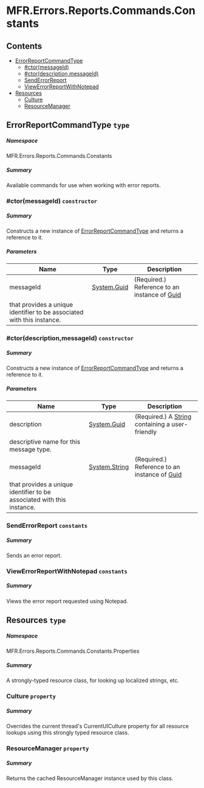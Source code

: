 <a name='assembly'></a>
# MFR.Errors.Reports.Commands.Constants

## Contents

- [ErrorReportCommandType](#T-MFR-Errors-Reports-Commands-Constants-ErrorReportCommandType 'MFR.Errors.Reports.Commands.Constants.ErrorReportCommandType')
  - [#ctor(messageId)](#M-MFR-Errors-Reports-Commands-Constants-ErrorReportCommandType-#ctor-System-Guid- 'MFR.Errors.Reports.Commands.Constants.ErrorReportCommandType.#ctor(System.Guid)')
  - [#ctor(description,messageId)](#M-MFR-Errors-Reports-Commands-Constants-ErrorReportCommandType-#ctor-System-Guid,System-String- 'MFR.Errors.Reports.Commands.Constants.ErrorReportCommandType.#ctor(System.Guid,System.String)')
  - [SendErrorReport](#F-MFR-Errors-Reports-Commands-Constants-ErrorReportCommandType-SendErrorReport 'MFR.Errors.Reports.Commands.Constants.ErrorReportCommandType.SendErrorReport')
  - [ViewErrorReportWithNotepad](#F-MFR-Errors-Reports-Commands-Constants-ErrorReportCommandType-ViewErrorReportWithNotepad 'MFR.Errors.Reports.Commands.Constants.ErrorReportCommandType.ViewErrorReportWithNotepad')
- [Resources](#T-MFR-Errors-Reports-Commands-Constants-Properties-Resources 'MFR.Errors.Reports.Commands.Constants.Properties.Resources')
  - [Culture](#P-MFR-Errors-Reports-Commands-Constants-Properties-Resources-Culture 'MFR.Errors.Reports.Commands.Constants.Properties.Resources.Culture')
  - [ResourceManager](#P-MFR-Errors-Reports-Commands-Constants-Properties-Resources-ResourceManager 'MFR.Errors.Reports.Commands.Constants.Properties.Resources.ResourceManager')

<a name='T-MFR-Errors-Reports-Commands-Constants-ErrorReportCommandType'></a>
## ErrorReportCommandType `type`

##### Namespace

MFR.Errors.Reports.Commands.Constants

##### Summary

Available commands for use when working with error reports.

<a name='M-MFR-Errors-Reports-Commands-Constants-ErrorReportCommandType-#ctor-System-Guid-'></a>
### #ctor(messageId) `constructor`

##### Summary

Constructs a new instance of
[ErrorReportCommandType](#T-MFR-Errors-Reports-Commands-Constants-ErrorReportCommandType 'MFR.Errors.Reports.Commands.Constants.ErrorReportCommandType')
and returns a
reference to it.

##### Parameters

| Name | Type | Description |
| ---- | ---- | ----------- |
| messageId | [System.Guid](http://msdn.microsoft.com/query/dev14.query?appId=Dev14IDEF1&l=EN-US&k=k:System.Guid 'System.Guid') | (Required.) Reference to an instance of [Guid](http://msdn.microsoft.com/query/dev14.query?appId=Dev14IDEF1&l=EN-US&k=k:System.Guid 'System.Guid')
that provides a unique identifier to be associated with this instance. |

<a name='M-MFR-Errors-Reports-Commands-Constants-ErrorReportCommandType-#ctor-System-Guid,System-String-'></a>
### #ctor(description,messageId) `constructor`

##### Summary

Constructs a new instance of
[ErrorReportCommandType](#T-MFR-Errors-Reports-Commands-Constants-ErrorReportCommandType 'MFR.Errors.Reports.Commands.Constants.ErrorReportCommandType')
and returns a
reference to it.

##### Parameters

| Name | Type | Description |
| ---- | ---- | ----------- |
| description | [System.Guid](http://msdn.microsoft.com/query/dev14.query?appId=Dev14IDEF1&l=EN-US&k=k:System.Guid 'System.Guid') | (Required.) A [String](http://msdn.microsoft.com/query/dev14.query?appId=Dev14IDEF1&l=EN-US&k=k:System.String 'System.String') containing a user-friendly
descriptive name for this message type. |
| messageId | [System.String](http://msdn.microsoft.com/query/dev14.query?appId=Dev14IDEF1&l=EN-US&k=k:System.String 'System.String') | (Required.) Reference to an instance of [Guid](http://msdn.microsoft.com/query/dev14.query?appId=Dev14IDEF1&l=EN-US&k=k:System.Guid 'System.Guid')
that provides a unique identifier to be associated with this instance. |

<a name='F-MFR-Errors-Reports-Commands-Constants-ErrorReportCommandType-SendErrorReport'></a>
### SendErrorReport `constants`

##### Summary

Sends an error report.

<a name='F-MFR-Errors-Reports-Commands-Constants-ErrorReportCommandType-ViewErrorReportWithNotepad'></a>
### ViewErrorReportWithNotepad `constants`

##### Summary

Views the error report requested using Notepad.

<a name='T-MFR-Errors-Reports-Commands-Constants-Properties-Resources'></a>
## Resources `type`

##### Namespace

MFR.Errors.Reports.Commands.Constants.Properties

##### Summary

A strongly-typed resource class, for looking up localized strings, etc.

<a name='P-MFR-Errors-Reports-Commands-Constants-Properties-Resources-Culture'></a>
### Culture `property`

##### Summary

Overrides the current thread's CurrentUICulture property for all
  resource lookups using this strongly typed resource class.

<a name='P-MFR-Errors-Reports-Commands-Constants-Properties-Resources-ResourceManager'></a>
### ResourceManager `property`

##### Summary

Returns the cached ResourceManager instance used by this class.
